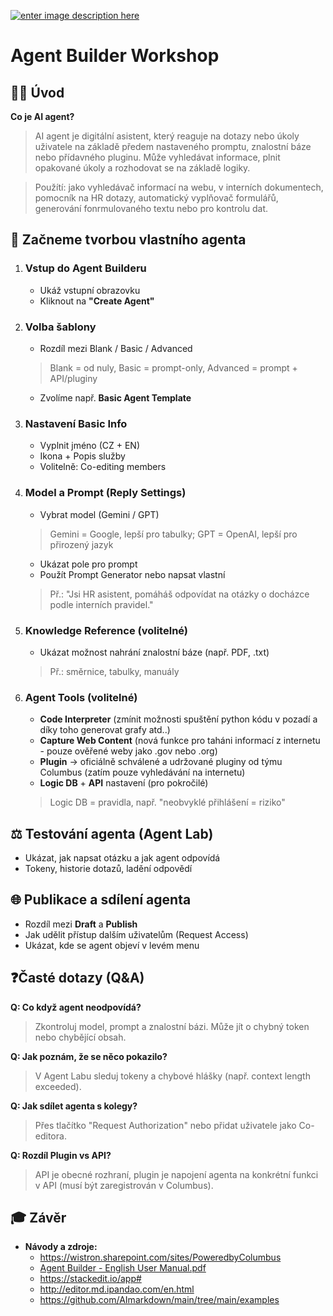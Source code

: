 [![enter image description here](https://www.wistron.cz/wp-content/uploads/2022/10/logo-light.svg)](http://www.wistron.cz)
# Agent Builder Workshop
## 👨‍🏫 Úvod
**Co je AI agent?**
> AI agent je digitální asistent, který reaguje na dotazy nebo úkoly uživatele na základě předem nastaveného promptu, znalostní báze nebo přídavného pluginu. Může vyhledávat informace, plnit opakované úkoly a rozhodovat se na základě logiky. 

> Použítí: jako vyhledávač informací na webu, v interních dokumentech, pomocník na HR dotazy, automatický vyplňovač formulářů, generování fonrmulovaného textu nebo pro kontrolu dat.


## 🤖 **Začneme tvorbou vlastního agenta**

1. ### **Vstup do Agent Builderu**
	- Ukáž vstupní obrazovku
	- Kliknout na **"Create Agent"**

2. ### **Volba šablony**
	- Rozdíl mezi Blank / Basic / Advanced
	> Blank = od nuly, Basic = prompt-only, Advanced = prompt + API/pluginy
	- Zvolíme např. **Basic Agent Template**

3. ### **Nastavení Basic Info**
	- Vyplnit jméno (CZ + EN)
	- Ikona + Popis služby
	- Volitelně: Co-editing members

4. ### **Model a Prompt (Reply Settings)**
	- Vybrat model (Gemini / GPT)
	> Gemini = Google, lepší pro tabulky; GPT = OpenAI, lepší pro přirozený jazyk
	- Ukázat pole pro prompt
	- Použít Prompt Generator nebo napsat vlastní
	> Př.: "Jsi HR asistent, pomáháš odpovídat na otázky o docházce podle interních pravidel."

5. ### **Knowledge Reference (volitelné)**
	- Ukázat možnost nahrání znalostní báze (např. PDF, .txt)
	> Př.: směrnice, tabulky, manuály

6. ### **Agent Tools (volitelné)**
	- **Code Interpreter** (zmínit možnosti spuštění python kódu v pozadí a díky toho generovat grafy atd..)
	- **Capture Web Content** (nová funkce pro taháni informací z internetu -   pouze ověřené weby jako .gov nebo .org)
	- **Plugin** → oficiálně schválené  a udržované pluginy od týmu Columbus (zatím pouze vyhledávání na internetu)
	- **Logic DB** + **API** nastavení (pro pokročilé)
	> Logic DB = pravidla, např. "neobvyklé přihlášení = riziko"



## ⚖️ **Testování agenta (Agent Lab)**
- Ukázat, jak napsat otázku a jak agent odpovídá
- Tokeny, historie dotazů, ladění odpovědí


## 🌐 **Publikace a sdílení agenta**
- Rozdíl mezi **Draft** a **Publish**
- Jak udělit přístup dalším uživatelům (Request Access)
- Ukázat, kde se agent objeví v levém menu


## ❓**Časté dotazy (Q&A)**
**Q: Co když agent neodpovídá?**
> Zkontroluj model, prompt a znalostní bázi. Může jít o chybný token nebo chybějící obsah.

**Q: Jak poznám, že se něco pokazilo?**
> V Agent Labu sleduj tokeny a chybové hlášky (např. context length exceeded).

**Q: Jak sdílet agenta s kolegy?**
> Přes tlačítko "Request Authorization" nebo přidat uživatele jako Co-editora.

**Q: Rozdíl Plugin vs API?**
> API je obecné rozhraní, plugin je napojení agenta na konkrétní funkci v API (musí být zaregistrován v Columbus).


## 🎓 Závěr
- **Návody a zdroje:**
  - https://wistron.sharepoint.com/sites/PoweredbyColumbus
  - [Agent Builder - English User Manual.pdf](https://wistron.sharepoint.com/sites/PoweredbyColumbus/SiteAssets/Forms/AllItems.aspx?id=/sites/PoweredbyColumbus/SiteAssets/%E6%AA%94%E6%A1%88%E9%80%A3%E7%B5%90_En/Agent%20Builder%20%E6%93%8D%E4%BD%9C%E6%89%8B%E5%86%8A_20250325_En.pdf&parent=/sites/PoweredbyColumbus/SiteAssets/%E6%AA%94%E6%A1%88%E9%80%A3%E7%B5%90_En&p=true&ga=1)
  - https://stackedit.io/app#
  - http://editor.md.ipandao.com/en.html
  - https://github.com/AImarkdown/main/tree/main/examples

<!--stackedit_data:
eyJoaXN0b3J5IjpbLTEwMjg2ODcyOTAsMTA2MzYzNzMzLDIwMz
g5MDEyNDJdfQ==
-->